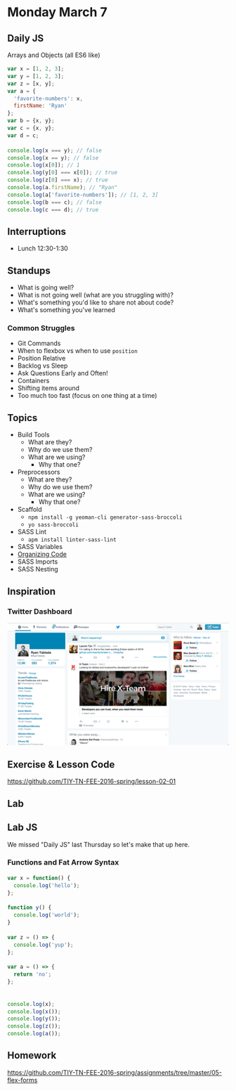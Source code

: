# Monday March 7

## Daily JS

Arrays and Objects (all ES6 like)

```js
var x = [1, 2, 3];
var y = [1, 2, 3];
var z = [x, y];
var a = {
  'favorite-numbers': x,
  firstName: 'Ryan'
};
var b = {x, y};
var c = {x, y};
var d = c;

console.log(x === y); // false
console.log(x == y); // false
console.log(x[0]); // 1
console.log(y[0] === x[0]); // true
console.log(z[0] === x); // true
console.log(a.firstName); // "Ryan"
console.log(a['favorite-numbers']); // [1, 2, 3]
console.log(b === c); // false
console.log(c === d); // true
```

## Interruptions

* Lunch 12:30-1:30

## Standups

* What is going well?
* What is not going well (what are you struggling with)?
* What's something you'd like to share not about code?
* What's something you've learned

### Common Struggles

* Git Commands
* When to flexbox vs when to use `position`
* Position Relative
* Backlog vs Sleep
* Ask Questions Early and Often!
* Containers
* Shifting items around
* Too much too fast (focus on one thing at a time)

## Topics

* Build Tools
  - What are they?
  - Why do we use them?
  - What are we using?
    * Why that one?
* Preprocessors
  - What are they?
  - Why do we use them?
  - What are we using?
    * Why that one?
* Scaffold
  - `npm install -g yeoman-cli generator-sass-broccoli`
  - `yo sass-broccoli`
* SASS Lint
  - `apm install linter-sass-lint`
* SASS Variables
* [Organizing Code](./organizing.html)
* SASS Imports
* SASS Nesting

## Inspiration

### Twitter Dashboard

![Twitter Dashboard](./twitter.png)

## Exercise & Lesson Code

https://github.com/TIY-TN-FEE-2016-spring/lesson-02-01

## Lab

## Lab JS

We missed "Daily JS" last Thursday so let's make that up here.

### Functions and Fat Arrow Syntax

```js
var x = function() {
  console.log('hello');
};

function y() {
  console.log('world');
}

var z = () => {
  console.log('yup');
};

var a = () => {
  return 'no';
};


console.log(x);
console.log(x());
console.log(y());
console.log(z());
console.log(a());
```

## Homework

https://github.com/TIY-TN-FEE-2016-spring/assignments/tree/master/05-flex-forms
